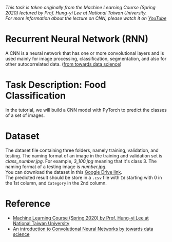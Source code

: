 *This task is taken originally from the Machine Learning Course (Spring 2020) lectured by Prof. Hung-yi Lee at National Taiwan University.*\
*For more information about the lecture on CNN, please watch it on [YouTube](https://www.youtube.com/watch?v=FrKWiRv254g&feature=youtu.be&ab_channel=Hung-yiLee)*

# Recurrent Neural Network (RNN)
A CNN is a neural network that has one or more convolutional layers and is used mainly for image processing, classification, segmentation, and also for other autocorrelated data. ([from towards data science](https://towardsdatascience.com/an-introduction-to-convolutional-neural-networks-eb0b60b58fd7))


# Task Description: Food Classification
In the tutorial, we will build a CNN model with PyTorch to predict the classes of a set of images.

# Dataset
The dataset file containing three folders, namely training, validation, and testing. The naming format of an image in the training and validation set is *class_number.jpg*. For example, *3_100.jpg* meaning that it's class 3. The naming format of a testing image is *number.jpg*.\
You can download the dataset in this [Google Drive link](https://drive.google.com/file/d/19CzXudqN58R3D-1G8KeFWk8UDQwlb8is/view).\
The predicted result should be store in a `.csv` file with `Id` starting with 0 in the 1st column, and `Category` in the 2nd column.

# Reference
- [Machine Learning Course (Spring 2020) by Prof. Hung-yi Lee at National Taiwan University](http://speech.ee.ntu.edu.tw/~tlkagk/courses_ML20.html)
- [An introduction to Convolutional Neural Networks by towards data science](https://towardsdatascience.com/an-introduction-to-convolutional-neural-networks-eb0b60b58fd7)
